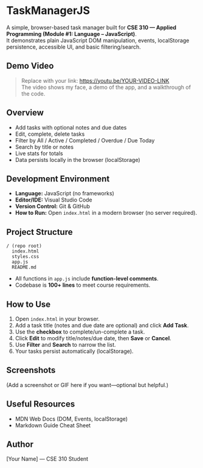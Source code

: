 # TaskManagerJS

A simple, browser-based task manager built for **CSE 310 — Applied Programming (Module #1: Language – JavaScript)**.  
It demonstrates plain JavaScript DOM manipulation, events, localStorage persistence, accessible UI, and basic filtering/search.

## Demo Video
> Replace with your link: https://youtu.be/YOUR-VIDEO-LINK  
The video shows my face, a demo of the app, and a walkthrough of the code.

## Overview
- Add tasks with optional notes and due dates
- Edit, complete, delete tasks
- Filter by All / Active / Completed / Overdue / Due Today
- Search by title or notes
- Live stats for totals
- Data persists locally in the browser (localStorage)

## Development Environment
- **Language:** JavaScript (no frameworks)
- **Editor/IDE:** Visual Studio Code
- **Version Control:** Git & GitHub
- **How to Run:** Open `index.html` in a modern browser (no server required).

## Project Structure
```
/ (repo root)
  index.html
  styles.css
  app.js
  README.md
```
- All functions in `app.js` include **function-level comments**.
- Codebase is **100+ lines** to meet course requirements.

## How to Use
1. Open `index.html` in your browser.
2. Add a task title (notes and due date are optional) and click **Add Task**.
3. Use the **checkbox** to complete/un-complete a task.
4. Click **Edit** to modify title/notes/due date, then **Save** or **Cancel**.
5. Use **Filter** and **Search** to narrow the list.
6. Your tasks persist automatically (localStorage).

## Screenshots
(Add a screenshot or GIF here if you want—optional but helpful.)

## Useful Resources
- MDN Web Docs (DOM, Events, localStorage)
- Markdown Guide Cheat Sheet

## Author
[Your Name] — CSE 310 Student

